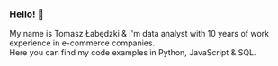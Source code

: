 ### Hello! 👋

My name is Tomasz Łabędzki & I'm data analyst with 10 years of work experience in e-commerce companies.  
Here you can find my code examples in Python, JavaScript & SQL.
